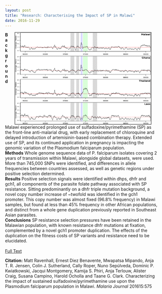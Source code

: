 ```yaml
---
layout: post
title: "Research: Characterising the Impact of SP in Malawi"
date: 2016-11-29
---
```


<img style="float: right; border: 1px solid black" alt="Coverage plots for gch1 indication regions of duplication." hspace="20" src="/assets/posts/gch1duplication.png" width="450px">

**Background**
Malawi experienced prolonged use of sulfadoxine/pyrimethamine (SP) as the front-line anti-malarial drug, with early replacement of chloroquine and delayed introduction of artemisinin-based combination therapy. Extended use of SP, and its continued application in pregnancy is impacting the genomic variation of the Plasmodium falciparum population.
<br>
**Methods**
Whole genome sequence data of P. falciparum isolates covering 2 years of transmission within Malawi, alongside global datasets, were used. More than 745,000 SNPs were identified, and differences in allele frequencies between countries assessed, as well as genetic regions under positive selection determined.
<br>
**Results**
Positive selection signals were identified within dhps, dhfr and gch1, all components of the parasite folate pathway associated with SP resistance. Sitting predominantly on a dhfr triple mutation background, a novel copy number increase of ~twofold was identified in the gch1 promoter. This copy number was almost fixed (96.8% frequency) in Malawi samples, but found at less than 45% frequency in other African populations, and distinct from a whole gene duplication previously reported in Southeast Asian parasites.
<br>
**Conclusions**
SP resistance selection pressures have been retained in the Malawian population, with known resistance dhfr mutations at fixation, complemented by a novel gch1 promoter duplication. The effects of the duplication on the fitness costs of SP variants and resistance need to be elucidated.
<br><br>
[Full Text](https://malariajournal.biomedcentral.com/track/pdf/10.1186/s12936-016-1634-6?site=malariajournal.biomedcentral.com)
<br>
<p style="font-size=0.8em"><b>Citation:</b> Matt Ravenhall, Ernest Diez Benavente, Mwapatsa Mipando, Anja T. R. Jensen, Colin J. Sutherland, Cally Roper, Nuno Sepúlveda, Dominic P. Kwiatkowski, Jacqui Montgomery, Kamija S. Phiri, Anja Terlouw, Alister Craig, Susana Campino, Harold Ocholla and Taane G. Clark. Characterizing the impact of sustained sulfadoxine/pyrimethamine use upon the Plasmodium falciparum population in Malawi. <i>Malaria Journal</i> 201615:575</p>

